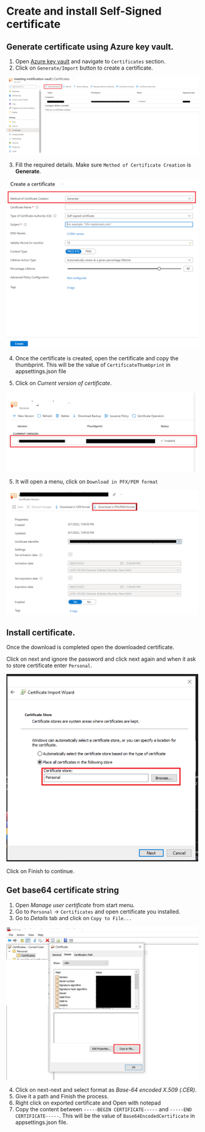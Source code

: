 # Create and install Self-Signed certificate

## Generate certificate using Azure key vault.

1. Open [Azure key vault](https://docs.microsoft.com/en-us/azure/key-vault/key-vault-whatis) and navigate to `Certificates` section.
2. Click on `Generate/Import` button to create a certificate. 

![Generate certificate](GenerateCertificate.png)

3. Fill the required details. Make sure `Method of Certificate Creation` is **Generate**.

![Fill details](CreateCertificateForm.png)

4. Once the certificate is created, open the certificate and copy the thumbprint. This will be the value of `CertificateThumbprint` in appsettings.json file

5. Click on *Current version of certificate*.

![Certificate Operation](CertificateOperations.png)

5. It will open a menu, click on `Download in PFX/PEM format`

![Download certificate](PFXFormat.png)

## Install certificate.
Once the download is completed open the downloaded certificate. 

Click on next and ignore the password and click next again and when it ask to store certificate enter `Personal`.

![Certificate Store](CertificateStore.png)

Click on Finish to continue.

## Get base64 certificate string 
1. Open *Manage user certificate* from start menu.
2. Go to `Personal` -> `Certificates` and open certificate you installed.
3. Go to *Details* tab and click on `Copy to File...`

![Copy certificate](CopyToFIle.png)

4. Click on next-next and select format as *Base-64 encoded X.509 (.CER)*.
5. Give it a path and Finish the process.
6. Right click on exported certificate and Open with notepad
7. Copy the content between `-----BEGIN CERTIFICATE-----` and `-----END CERTIFICATE-----`. This will be the value of `Base64EncodedCertificate` in appsettings.json file.
